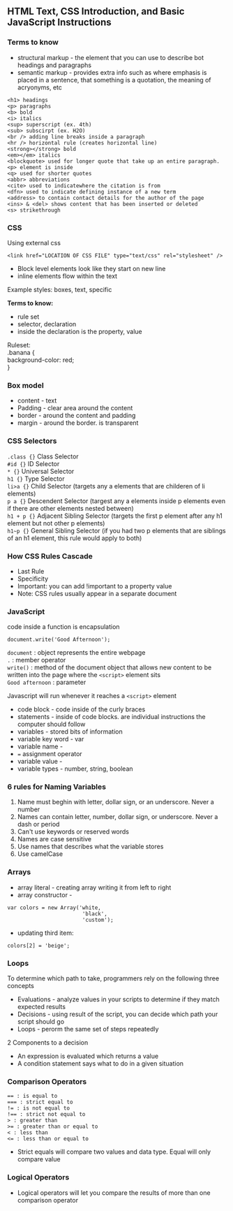 ## HTML Text, CSS Introduction, and Basic JavaScript Instructions

### Terms to know 

- structural markup - the element that you can use to describe bot headings and paragraphs
- semantic markup - provides extra info such as where emphasis is placed in a sentence, that something is a quotation, the meaning of acryonyms, etc

```
<h1> headings
<p> paragraphs
<b> bold
<i> italics
<sup> superscript (ex. 4th)
<sub> subscirpt (ex. H2O)
<br /> adding line breaks inside a paragraph
<hr /> horizontal rule (creates horizontal line)
<strong></strong> bold
<em></em> italics
<blockquote> used for longer quote that take up an entire paragraph. <p> element is inside
<q> used for shorter quotes
<abbr> abbreviations
<cite> used to indicatewhere the citation is from
<dfn> used to indicate defining instance of a new term
<address> to contain contact details for the author of the page
<ins> & <del> shows content that has been inserted or deleted
<s> strikethrough
```

### CSS 

Using external css
```
<link href="LOCATION OF CSS FILE" type="text/css" rel="stylesheet" />
```

- Block level elements look like they start on new line
- inline elements flow within the text

Example styles: boxes, text, specific

**Terms to know:** 
- rule set
- selector, declaration
- inside the declaration is the property, value

Ruleset:  
.banana {  
      background-color: red;  
}
 
### Box model
- content - text
- Padding - clear area around the content
- border - around the content and padding
- margin - around the border. is transparent

### CSS Selectors

`.class {}` Class Selector    
`#id {}` ID Selector    
`* {}` Universal Selector   
`h1 {}` Type Selector   
`li>a {}` Child Selector (targets any a elements that are childeren of li elements)  
`p a {}` Descendent Selector (targest any a elements inside p elements even if there are other elements nested between)  
`h1 + p {}` Adjacent Sibling Selector (targets the first p element after any h1 element but not other p elements)  
`h1~p {}` General Sibling Selector (if you had two p elements that are siblings of an h1 element, this rule would apply to both)  

### How CSS Rules Cascade

- Last Rule
- Specificity
- Important: you can add !important to a property value 
- Note: CSS rules usually appear in a separate document

### JavaScript

code inside a function is encapsulation  

```
document.write('Good Afternoon');
```
`document` : object represents the entire webpage  
`.` :  member operator  
`write()` : method of the document object  that allows new content to be written into the page where the `<script>` element sits  
`Good afternoon` : parameter

Javascript will run whenever it reaches a `<script>` element


- code block - code inside of the curly braces
- statements - inside of code blocks. are individual instructions the computer should follow
- variables - stored bits of information
- variable key word - var
- variable name -  
- ` = ` assignment operator
- variable value - 
- variable types - number, string, boolean

### 6 rules for Naming Variables

1. Name must beghin with letter, dollar sign, or an underscore. Never a number
1. Names can contain letter, number, dollar sign, or underscore. Never a dash or period
1. Can't use keywords or reserved words
1. Names are case sensitive
1. Use names that describes what the variable stores
1. Use camelCase

### Arrays

- array literal - creating array writing it from left to right
- array constructor - 
```
var colors = new Array('white,
                        'black',
                        'custom');
```
- updating third item:
```
colors[2] = 'beige';
```
 
### Loops

To determine which path to take, programmers rely on the following three concepts
- Evaluations - analyze values in your scripts to determine if they match expected results
- Decisions - using result of the script, you can decide which path your script should go
- Loops - perorm the same set of steps repeatedly

2 Components to a decision
- An expression is evaluated which returns a value
- A condition statement says what to do in a given situation


### Comparison Operators

```
== : is equal to
=== : strict equal to
!= : is not equal to
!== : strict not equal to
> : greater than
>= : greater than or equal to
< : less than
<= : less than or equal to
```
- Strict equals will compare two values and data type. Equal will only compare value

### Logical Operators

- Logical operators will let you compare the results of more than one comparison operator

